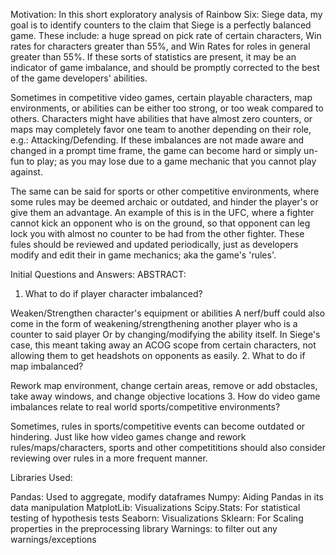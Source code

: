 Motivation:
In this short exploratory analysis of Rainbow Six: Siege data, my goal is to identify counters to the claim that Siege is a perfectly balanced game.  These include: a huge spread on pick rate of certain characters, Win rates for characters greater than 55%, and Win Rates for roles in general greater than 55%.  If these sorts of statistics are present, it may be an indicator of game imbalance, and should be promptly corrected to the best of the game developers' abilities.

Sometimes in competitive video games, certain playable characters, map environments, or abilities can be either too strong, or too weak compared to others.  Characters might have abilities that have almost zero counters, or maps may completely favor one team to another depending on their role, e.g.: Attacking/Defending.  If these imbalances are not made aware and changed in a prompt time frame, the game can become hard or simply un-fun to play; as you may lose due to a game mechanic that you cannot play against.

The same can be said for sports or other competitive environments, where some rules may be deemed archaic or outdated, and hinder the player's or give them an advantage.  An example of this is in the UFC, where a fighter cannot kick an opponent who is on the ground, so that opponent can leg lock you with almost no counter to be had from the other fighter.  These fules should be reviewed and updated periodically, just as developers modify and edit their in game mechanics; aka the game's 'rules'.

Initial Questions and Answers: ABSTRACT:
1. What to do if player character imbalanced?

Weaken/Strengthen character's equipment or abilities
A nerf/buff could also come in the form of weakening/strengthening another player who is a counter to said player
Or by changing/modifying the ability itself.
In Siege's case, this meant taking away an ACOG scope from certain characters, not allowing them to get headshots on opponents as easily.
2. What to do if map imbalanced?

Rework map environment, change certain areas, remove or add obstacles, take away windows, and change objective locations
3. How do video game imbalances relate to real world sports/competitive environments?

Sometimes, rules in sports/competitive events can become outdated or hindering. Just like how video games change and rework rules/maps/characters, sports and other competititions should also consider reviewing over rules in a more frequent manner.


Libraries Used:

Pandas: Used to aggregate, modify dataframes
Numpy: Aiding Pandas in its data manipulation
MatplotLib: Visualizations
Scipy.Stats: For statistical testing of hypothesis tests
Seaborn: Visualizations
Sklearn: For Scaling properties in the preprocessing library
Warnings: to filter out any warnings/exceptions
